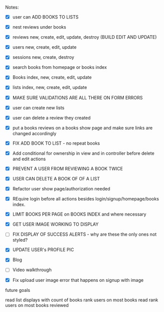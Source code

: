 
Notes:
- [x]  user can ADD BOOKS TO LISTS 
- [x]  nest reviews under books
- [x]  reviews new, create, edit, update, destroy (BUILD EDIT AND UPDATE)
- [x]  users new, create, edit, update
- [x]  sessions new, create, destroy
- [x]  search books from homepage or books index
- [x]  Books index, new, create, edit, update 
- [x]  lists index, new, create, edit, update 
- [x]  MAKE SURE VALIDATIONS ARE ALL THERE ON FORM ERRORS 
- [x]  user can create new lists
- [x]  user can delete a review they created
- [x]  put a books reviews on a books show page and make sure links are changed accordingly 
- [x] FIX ADD BOOK TO LIST - no repeat books 
- [x] Add conditional for ownership in view and in controller before delete and edit actions 
- [X] PREVENT A USER FROM REVIEWING A BOOK TWICE 
- [x] USER CAN DELETE A BOOK OF OF A LIST
- [x] Refactor user show page/authorization needed
- [x] REquire login before all actions besides login/signup/homepage/books 
index.  
- [x] LIMIT BOOKS PER PAGE on BOOKS INDEX and where necessary
- [x] GET USER IMAGE WORKING TO DISPLAY 

- [ ] FIX DISPLAY OF SUCCESS ALERTS - why are these the only ones not styled? 
- [X] UPDATE USER's PROFILE PIC 
- [X] Blog 
- [ ] Video walkthrough
- [X] Fix upload user image error that happens on signup with image 

future goals 

read list displays with count of books 
rank users on most books read 
rank users on most books reviewed 






